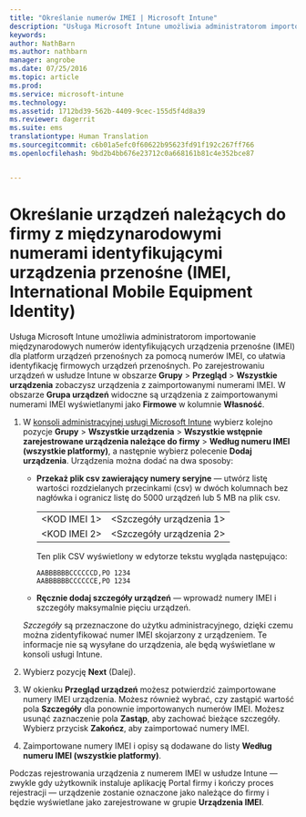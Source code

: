 ```yaml
---
title: "Określanie numerów IMEI | Microsoft Intune"
description: "Usługa Microsoft Intune umożliwia administratorom importowanie numerów IMEI dla platform urządzeń przenośnych w celu ułatwienia identyfikacji firmowych urządzeń przenośnych"
keywords: 
author: NathBarn
ms.author: nathbarn
manager: angrobe
ms.date: 07/25/2016
ms.topic: article
ms.prod: 
ms.service: microsoft-intune
ms.technology: 
ms.assetid: 1712bd39-562b-4409-9cec-155d5f4d8a39
ms.reviewer: dagerrit
ms.suite: ems
translationtype: Human Translation
ms.sourcegitcommit: c6b01a5efc0f60622b95623fd91f192c267ff766
ms.openlocfilehash: 9bd2b4bb676e23712c0a668161b81c4e352bce87


---
```


# Określanie urządzeń należących do firmy z międzynarodowymi numerami identyfikującymi urządzenia przenośne (IMEI, International Mobile Equipment Identity)
Usługa Microsoft Intune umożliwia administratorom importowanie międzynarodowych numerów identyfikujących urządzenia przenośne (IMEI) dla platform urządzeń przenośnych za pomocą numerów IMEI, co ułatwia identyfikację firmowych urządzeń przenośnych. Po zarejestrowaniu urządzeń w usłudze Intune w obszarze **Grupy** > **Przegląd** > **Wszystkie urządzenia** zobaczysz urządzenia z zaimportowanymi numerami IMEI. W obszarze **Grupa urządzeń** widoczne są urządzenia z zaimportowanymi numerami IMEI wyświetlanymi jako **Firmowe** w kolumnie **Własność**.

1. W [konsoli administracyjnej usługi Microsoft Intune](http://manage.microsoft.com) wybierz kolejno pozycje **Grupy** &gt; **Wszystkie urządzenia** &gt; **Wszystkie wstępnie zarejestrowane urządzenia należące do firmy** &gt; **Według numeru IMEI (wszystkie platformy)**, a następnie wybierz polecenie **Dodaj urządzenia**. Urządzenia można dodać na dwa sposoby:

    -   **Przekaż plik csv zawierający numery seryjne** — utwórz listę wartości rozdzielanych przecinkami (csv) w dwóch kolumnach bez nagłówka i ogranicz listę do 5000 urządzeń lub 5 MB na plik csv.

        |||
        |-|-|
        |&lt;KOD IMEI 1&gt;|&lt;Szczegóły urządzenia 1&gt;|
        |&lt;KOD IMEI 2&gt;|&lt;Szczegóły urządzenia 2&gt;|
        Ten plik CSV wyświetlony w edytorze tekstu wygląda następująco:

        ```
        AABBBBBBCCCCCCD,PO 1234
        AABBBBBBCCCCCCE,PO 1234
        ```

    -   **Ręcznie dodaj szczegóły urządzeń** — wprowadź numery IMEI i szczegóły maksymalnie pięciu urządzeń.

   *Szczegóły* są przeznaczone do użytku administracyjnego, dzięki czemu można zidentyfikować numer IMEI skojarzony z urządzeniem. Te informacje nie są wysyłane do urządzenia, ale będą wyświetlane w konsoli usługi Intune.

2.   Wybierz pozycję **Next** (Dalej).
3.  W okienku **Przegląd urządzeń** możesz potwierdzić zaimportowane numery IMEI urządzenia. Możesz również wybrać, czy zastąpić wartość pola **Szczegóły** dla ponownie importowanych numerów IMEI. Możesz usunąć zaznaczenie pola **Zastąp**, aby zachować bieżące szczegóły. Wybierz przycisk **Zakończ**, aby zaimportować numery IMEI.
4.  Zaimportowane numery IMEI i opisy są dodawane do listy **Według numeru IMEI (wszystkie platformy)**.

Podczas rejestrowania urządzenia z numerem IMEI w usłudze Intune — zwykle gdy użytkownik instaluje aplikację Portal firmy i kończy proces rejestracji — urządzenie zostanie oznaczone jako należące do firmy i będzie wyświetlane jako zarejestrowane w grupie **Urządzenia IMEI**.



<!--HONumber=Oct16_HO3-->


